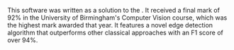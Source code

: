This software was written as a solution to the . It received a final mark of 92% in the University of Birmingham's Computer Vision course, which was the highest mark awarded that year. It features a novel edge detection algorithm that outperforms other classical approaches with an F1 score of over 94%. 
